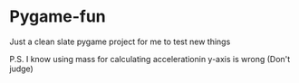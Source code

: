 # Pygame-fun
Just a clean slate pygame project for me to test new things

P.S.
I know using mass for calculating accelerationin y-axis is wrong (Don't judge)